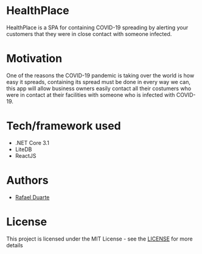 # HealthPlace
HealthPlace is a SPA for containing COVID-19 spreading by alerting your customers that they were in close contact with someone infected.


# Motivation
One of the reasons the COVID-19 pandemic is taking over the world is how easy it spreads, containing its spread must be done in every way we can, this app will allow business owners easily contact all their costumers who were in contact at their facilities with someone who is infected with COVID-19.

# Tech/framework used
* .NET Core 3.1
* LiteDB
* ReactJS

# Authors
* [Rafael Duarte](https://github.com/Duarte10)

# License
This project is licensed under the MIT License - see the [LICENSE](https://github.com/Duarte10/HealthPlace/blob/main/LICENSE) for more details
